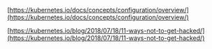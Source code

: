 [https://kubernetes.io/docs/concepts/configuration/overview/](https://kubernetes.io/docs/concepts/configuration/overview/)

[https://kubernetes.io/blog/2018/07/18/11-ways-not-to-get-hacked/](https://kubernetes.io/blog/2018/07/18/11-ways-not-to-get-hacked/)